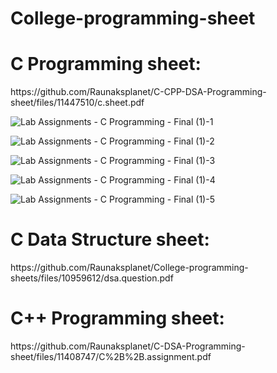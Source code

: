 # College-programming-sheet
<h1>C Programming sheet: </h1>
https://github.com/Raunaksplanet/C-CPP-DSA-Programming-sheet/files/11447510/c.sheet.pdf

![Lab Assignments - C Programming - Final (1)-1](https://user-images.githubusercontent.com/111748076/206483864-ef9aa8ff-6167-415a-9e92-df2607effd32.jpg)

![Lab Assignments - C Programming - Final (1)-2](https://user-images.githubusercontent.com/111748076/206483872-de26440c-5b14-4182-a63a-6e8295e3ae97.jpg)

![Lab Assignments - C Programming - Final (1)-3](https://user-images.githubusercontent.com/111748076/206483874-c53be882-f6d2-4418-baf7-66972079e032.jpg)

![Lab Assignments - C Programming - Final (1)-4](https://user-images.githubusercontent.com/111748076/206483880-5a830cc0-a83b-4a23-b19a-bedcbace4bc7.jpg)

![Lab Assignments - C Programming - Final (1)-5](https://user-images.githubusercontent.com/111748076/206483884-bbe081f5-b993-4a51-b992-aedbae9ab58c.jpg)



<h1>C Data Structure sheet: </h1>
https://github.com/Raunaksplanet/College-programming-sheets/files/10959612/dsa.question.pdf
<h1>C++ Programming sheet: </h1>
https://github.com/Raunaksplanet/C-DSA-Programming-sheet/files/11408747/C%2B%2B.assignment.pdf
